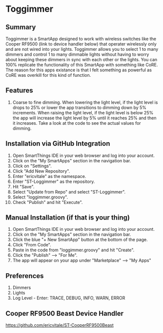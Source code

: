 # Toggimmer

## Summary
Toggimmer is a SmartApp designed to work with wireless switches like the Cooper RF9500 (link to device handler below) that operater wirelessly only and are not wired into your lights. Toggimmer allows you to select 1 to many dimmers and control 1 to many dimmable lights without having to worry about keeping these dimmers in sync with each other or the lights. You can 100% replicate the functionality of this SmartApp with something like CoRE. The reason for this apps existance is that I felt something as powerful as CoRE was overkill for this kind of function.

## Features
1. Coarse to fine dimming. When lowering the light level, if the light level is drops to 25% or lower the app transitions to dimming down by 5% increments. When raising the light level, if the light level is below 25% the app will increase the light level by 5% until it reaches 25% and then it increases. Take a look at the code to see the actual values for dimming.

## Installation via GitHub Integration
1. Open SmartThings IDE in your web browser and log into your account.
2. Click on the "My SmartApps" section in the navigation bar.
3. Click on "Settings".
4. Click "Add New Repository".
5. Enter "ericvitale" as the namespace.
6. Enter "ST-Loggimmer" as the repository.
7. Hit "Save".
8. Select "Update from Repo" and select "ST-Loggimmer".
9. Select "loggimmer.groovy".
10. Check "Publish" and hit "Execute".

## Manual Installation (if that is your thing)
1. Open SmartThings IDE in your web browser and log into your account.
2. Click on the "My SmartApps" section in the navigation bar.
3. Click the blue "+ New SmartApp" button at the bottom of the page.
4. Click "From Code".
5. Paste in the code from "loggimmer.groovy" and hit "Create".
6. Click the "Publish" --> "For Me".
7. The app will appear on your app under "Marketplace" --> "My Apps"

## Preferences
1. Dimmers
2. Lights
3. Log Level - Enter: TRACE, DEBUG, INFO, WARN, ERROR

## Cooper RF9500 Beast Device Handler
https://github.com/ericvitale/ST-CooperRF9500Beast
